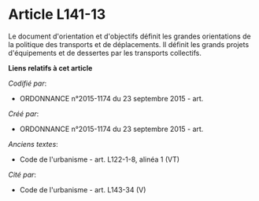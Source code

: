 # Article L141-13

Le document d'orientation et d'objectifs définit les grandes orientations de la politique des transports et de déplacements.
Il définit les grands projets d'équipements et de dessertes par les transports collectifs.

**Liens relatifs à cet article**

_Codifié par_:

  - ORDONNANCE n°2015-1174 du 23 septembre 2015 - art.

_Créé par_:

  - ORDONNANCE n°2015-1174 du 23 septembre 2015 - art.

_Anciens textes_:

  - Code de l'urbanisme - art. L122-1-8, alinéa 1 (VT)

_Cité par_:

  - Code de l'urbanisme - art. L143-34 (V)
